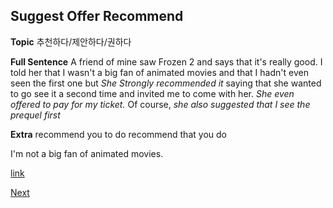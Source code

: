 Suggest Offer Recommend
------------

**Topic**
추천하다/제안하다/권하다

**Full Sentence**
A friend of mine saw Frozen 2 and says that it's really good.
I told her that I wasn't a big fan of animated movies and that I hadn't even seen the first one but 
*She Strongly recommended it* saying that she wanted to go see it a second time and invited me to come with her.
*She even offered to pay for my ticket.*
Of course, *she also suggested that I see the prequel first*



**Extra**
recommend you to do
recommend that you do

I'm not a big fan of animated movies.

[link](https://www.youtube.com/watch?v=WvVbDdT356c)



[Next](./4.drive_story.md)
